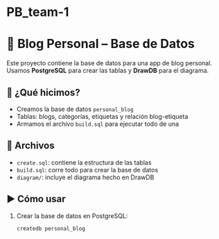 # PB_team-1
# 📘 Blog Personal – Base de Datos

Este proyecto contiene la base de datos para una app de blog personal. Usamos **PostgreSQL** para crear las tablas y **DrawDB** para el diagrama.

## 🔧 ¿Qué hicimos?

- Creamos la base de datos `personal_blog`
- Tablas: blogs, categorías, etiquetas y relación blog-etiqueta
- Armamos el archivo `build.sql` para ejecutar todo de una

## 📁 Archivos

- `create.sql`: contiene la estructura de las tablas
- `build.sql`: corre todo para crear la base de datos
- `diagram/`: incluye el diagrama hecho en DrawDB

## ▶️ Cómo usar

1. Crear la base de datos en PostgreSQL:
   ```bash
   createdb personal_blog


